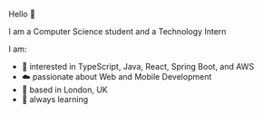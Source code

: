 Hello 👋

I am a Computer Science student and a Technology Intern

I am:
-  🚀 interested in TypeScript, Java, React, Spring Boot, and AWS
-  ☁️ passionate about Web and Mobile Development
-  📍 based in London, UK
-  📘 always learning

